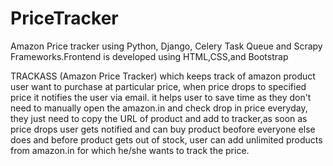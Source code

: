 # PriceTracker
Amazon Price tracker using Python, Django, Celery Task Queue and Scrapy Frameworks.Frontend is developed using HTML,CSS,and Bootstrap

TRACKASS (Amazon Price Tracker) which keeps track of amazon product user want to purchase at particular price, when price drops to specified price it notifies the user via email.
it helps user to save time as they don't need to manually open the amazon.in and check drop in price everyday, they just need to copy the URL of product and add to tracker,as soon as price drops user gets notified and can buy product beofore everyone else does and before product gets out of stock, user can add unlimited products from amazon.in for which he/she wants to track the price.

